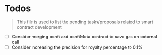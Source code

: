 # Todos

> This file is used to list the pending tasks/proposals related to smart contract development

- [ ] Consider merging osnft and osnftMeta contract to save gas on external call
- [ ] Consider increasing the precision for royalty percentage to 0.1%
